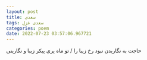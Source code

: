 ```yaml
---
layout: post
title: سعدی
tags: سعدی غزل
categories: poem
date: 2022-07-23 03:57:06.967721
---
```


حاجت به نگاریدن نبود رخ زیبا را / تو ماه پری پیکر زیبا و نگارینی